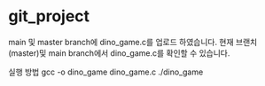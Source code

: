 # git_project
main 및 master branch에 dino_game.c를 업로드 하였습니다.
현재 브랜치(master)및 main branch에서 dino_game.c를 확인할 수 있습니다.

실행 방법
gcc -o dino_game dino_game.c
./dino_game
